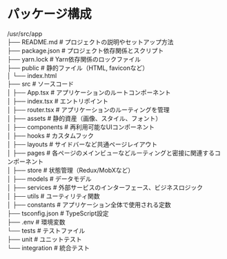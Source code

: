# パッケージ構成
/usr/src/app  
├── README.md                 # プロジェクトの説明やセットアップ方法  
├── package.json              # プロジェクト依存関係とスクリプト  
├── yarn.lock                 # Yarn依存関係のロックファイル  
├── public                    # 静的ファイル（HTML, faviconなど）  
│   └── index.html  
├── src                       # ソースコード  
│   ├── App.tsx               # アプリケーションのルートコンポーネント  
│   ├── index.tsx             # エントリポイント  
│   ├── router.tsx            # アプリケーションのルーティングを管理  
│   ├── assets                # 静的資産（画像、スタイル、フォント）  
│   ├── components            # 再利用可能なUIコンポーネント  
│   ├── hooks                 # カスタムフック  
│   ├── layouts               # サイドバーなど共通ページレイアウト  
│   ├── pages                 # 各ページのメインビューなどルーティングと密接に関連するコンポーネント  
│   ├── store                 # 状態管理（Redux/MobXなど）  
│   ├── models                # データモデル  
│   ├── services              # 外部サービスのインターフェース、ビジネスロジック  
│   ├── utils                 # ユーティリティ関数  
│   ├── constants             # アプリケーション全体で使用される定数  
├── tsconfig.json             # TypeScript設定  
├── .env                      # 環境変数  
└── tests                     # テストファイル  
    ├── unit                  # ユニットテスト  
    └── integration           # 統合テスト  
